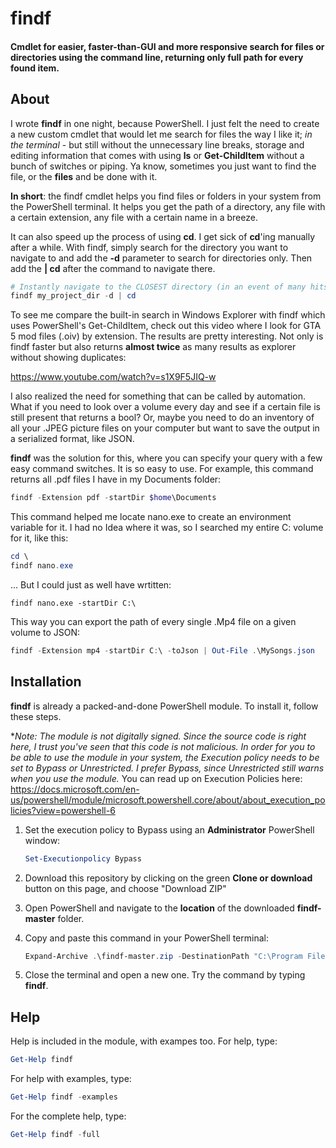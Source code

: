 # findf

#### Cmdlet for easier, faster-than-GUI and more responsive search for files or directories using the command line, returning only full path for every found item.

## About

I wrote **findf** in one night, because PowerShell. I just felt the need to create a new custom cmdlet that would let me search for files the way I like it; *in the terminal* - but still without the unnecessary line breaks, storage and editing information that comes with using **ls** or **Get-ChildItem** without a bunch of switches or piping. Ya know, sometimes you just want to find the file, or the **files** and be done with it.

**In short**: the findf cmdlet helps you find files or folders in your system from the PowerShell terminal. It helps you get the path of a directory, any file with a certain extension, any file with a certain name in a breeze. 

It can also speed up the process of using **cd**. I get sick of **cd**'ing manually after a while. With findf, simply search for the directory you want to navigate to and add the **-d** parameter to search for directories only. Then add the **| cd** after the command to navigate there.

```powershell
# Instantly navigate to the CLOSEST directory (in an event of many hits) with given name you specify;
findf my_project_dir -d | cd 
```

To see me compare the built-in search in Windows Explorer with findf which uses PowerShell's Get-ChildItem, check out this video where I look for GTA 5 mod files (.oiv) by extension. The results are pretty interesting. Not only is findf faster but also returns **almost twice** as many results as explorer without showing duplicates:

https://www.youtube.com/watch?v=s1X9F5JIQ-w

I also realized the need for something that can be called by automation. What if you need to look over a volume every day and see if a certain file is still present that returns a bool? Or, maybe you need to do an inventory of all your .JPEG picture files on your computer but want to save the output in a serialized format, like JSON.

**findf** was the solution for this, where you can specify your query with a few easy command switches. 
It is so easy to use. For example, this command returns all .pdf files I have in my Documents folder:

```powershell
findf -Extension pdf -startDir $home\Documents
```

This command helped me locate nano.exe to create an environment variable for it. I had no Idea where it was, so I searched my entire C: volume for it, like this:

```powershell
cd \
findf nano.exe
```

... But I could just as well have wrtitten:

```
findf nano.exe -startDir C:\
```

This way you can export the path of every single .Mp4 file on a given volume to JSON:

```powershell
findf -Extension mp4 -startDir C:\ -toJson | Out-File .\MySongs.json
```

## Installation

**findf** is already a packed-and-done PowerShell module. To install it, follow these steps.

**Note: The module is not digitally signed. Since the source code is right here, I trust you've seen that this code is not malicious. In order for you to be able to use the module in your system, the Execution policy needs to be set to Bypass or Unrestricted. I prefer Bypass, since Unrestricted still warns when you use the module.* You can read up on Execution Policies here: https://docs.microsoft.com/en-us/powershell/module/microsoft.powershell.core/about/about_execution_policies?view=powershell-6

1. Set the execution policy to Bypass using an **Administrator** PowerShell window:

   ```powershell
   Set-Executionpolicy Bypass
   ```

   

2. Download this repository by clicking on the green **Clone or download** button on this page, and choose "Download ZIP"

4. Open PowerShell and navigate to the **location** of the downloaded **findf-master** folder.

5. Copy and paste this command in your PowerShell terminal:

   ```powershell
   Expand-Archive .\findf-master.zip -DestinationPath "C:\Program Files\WindowsPowerShell\Modules"; mv "C:\Program Files\WindowsPowerShell\Modules\findf-master" "C:\Program Files\WindowsPowerShell\Modules\findf"
   ```


5. Close the terminal and open a new one. Try the command by typing **findf**. 

## Help

Help is included in the module, with exampes too. For help, type:

```powershell
Get-Help findf
```

For help with examples, type:

```powershell
Get-Help findf -examples
```

For the complete help, type:

```powershell
Get-Help findf -full
```

